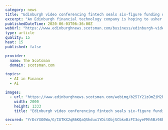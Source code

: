 ```yaml
---
category: news
title: "Edinburgh video conferencing fintech seals six-figure funding despite Covid complexities"
excerpt: "An Edinburgh financial technology company is hoping to usher in a new age of “digital client service” for professional advisers after securing a six-figure funding injection."
publishedDateTime: 2020-06-03T06:36:00Z
webUrl: "https://www.edinburghnews.scotsman.com/business/edinburgh-video-conferencing-fintech-seals-six-figure-funding-despite-covid-complexities-2871808"
type: article
quality: 15
heat: 15
published: false

provider:
  name: The Scotsman
  domain: scotsman.com

topics:
  - AI in Finance
  - AI

images:
  - url: "https://www.edinburghnews.scotsman.com/webimg/b25lY21zOmZiM2RiM2ViLWQzMDktNDUyNC1hN2ZmLTcyZTU0NjI2OWQ4MDo4MmI2M2Y3Yi0wYmRmLTQxNjEtOTZlZC1jMzAzNWQwODA1YWE=.jpg"
    width: 2000
    height: 1333
    title: "Edinburgh video conferencing fintech seals six-figure funding despite Covid complexities"

secured: "YrDsYXO0Wo/G/IUTKX2qB6KQaQShdux1YDitObjSCbkvBzFI3oyeFMh5Bz98kh1pZ3EsEnFd2gccaRYXMO9CrzEpDrwUnGA1hdFsBC8zWijg1wpWR7sjsclzIKaBF0H9MLY+pbI6kwzdYfW9hBE1by7+DDFV3kOH7qVFW6pwDsoue50NM06GR5rKI+UrPVdx0EgE+XthijP6h3Zf3ZA955Xe/a3cp923/MSNGm1zFTT2ofBGfyCj9icolKTPCfEQuGx2VF2dwucpE+ghyLvV7u28CQNMGqceNXKslRCAAFHbJbXxzHhuSR1nZnpyz7TA;OxnsbiOQSxrOPcils6xC9g=="
---
```


